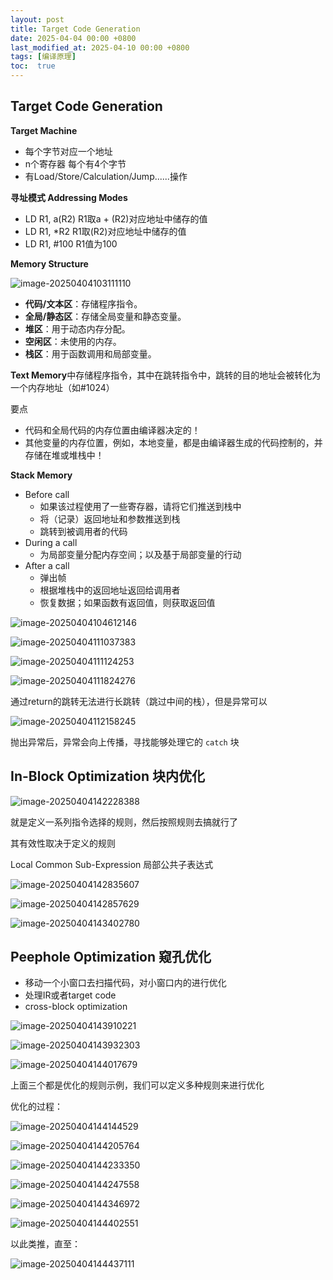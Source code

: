 ```yaml
---
layout: post
title: Target Code Generation
date: 2025-04-04 00:00 +0800
last_modified_at: 2025-04-10 00:00 +0800
tags: [编译原理]
toc:  true
---
```


## Target Code Generation

**Target Machine**

- 每个字节对应一个地址
- n个寄存器 每个有4个字节
- 有Load/Store/Calculation/Jump......操作

**寻址模式 Addressing Modes**

- LD R1, a(R2)           R1取a + (R2)对应地址中储存的值
- LD R1, *R2             R1取(R2)对应地址中储存的值
- LD R1, #100           R1值为100 

**Memory Structure**

![image-20250404103111110](https://huatiancen.oss-cn-nanjing.aliyuncs.com/img/image-20250404103111110.png)

- **代码/文本区**：存储程序指令。
- **全局/静态区**：存储全局变量和静态变量。
- **堆区**：用于动态内存分配。
- **空闲区**：未使用的内存。
- **栈区**：用于函数调用和局部变量。

**Text Memory**中存储程序指令，其中在跳转指令中，跳转的目的地址会被转化为一个内存地址（如#1024）

要点

- 代码和全局代码的内存位置由编译器决定的！
- 其他变量的内存位置，例如，本地变量，都是由编译器生成的代码控制的，并存储在堆或堆栈中！

**Stack Memory**

- Before call
  - 如果该过程使用了一些寄存器，请将它们推送到栈中
  - 将（记录）返回地址和参数推送到栈
  - 跳转到被调用者的代码
- During a call
  - 为局部变量分配内存空间；以及基于局部变量的行动
- After a call
  - 弹出帧
  - 根据堆栈中的返回地址返回给调用者 
  - 恢复数据；如果函数有返回值，则获取返回值

![image-20250404104612146](https://huatiancen.oss-cn-nanjing.aliyuncs.com/img/image-20250404104612146.png)

![image-20250404111037383](https://huatiancen.oss-cn-nanjing.aliyuncs.com/img/image-20250404111037383.png)

![image-20250404111124253](https://huatiancen.oss-cn-nanjing.aliyuncs.com/img/image-20250404111124253.png)

![image-20250404111824276](https://huatiancen.oss-cn-nanjing.aliyuncs.com/img/image-20250404111824276.png)

通过return的跳转无法进行长跳转（跳过中间的栈），但是异常可以

![image-20250404112158245](https://huatiancen.oss-cn-nanjing.aliyuncs.com/img/image-20250404112158245.png)

抛出异常后，异常会向上传播，寻找能够处理它的 `catch` 块

## In-Block Optimization 块内优化

![image-20250404142228388](https://huatiancen.oss-cn-nanjing.aliyuncs.com/img/image-20250404142228388.png)

就是定义一系列指令选择的规则，然后按照规则去搞就行了

其有效性取决于定义的规则

Local Common Sub-Expression 局部公共子表达式

![image-20250404142835607](https://huatiancen.oss-cn-nanjing.aliyuncs.com/img/image-20250404142835607.png)

![image-20250404142857629](https://huatiancen.oss-cn-nanjing.aliyuncs.com/img/image-20250404142857629.png)

![image-20250404143402780](https://huatiancen.oss-cn-nanjing.aliyuncs.com/img/image-20250404143402780.png)

## Peephole Optimization 窥孔优化

- 移动一个小窗口去扫描代码，对小窗口内的进行优化
- 处理IR或者target code
- cross-block optimization

![image-20250404143910221](https://huatiancen.oss-cn-nanjing.aliyuncs.com/img/image-20250404143910221.png)

![image-20250404143932303](https://huatiancen.oss-cn-nanjing.aliyuncs.com/img/image-20250404143932303.png)

![image-20250404144017679](https://huatiancen.oss-cn-nanjing.aliyuncs.com/img/image-20250404144017679.png)

上面三个都是优化的规则示例，我们可以定义多种规则来进行优化

优化的过程：

![image-20250404144144529](https://huatiancen.oss-cn-nanjing.aliyuncs.com/img/image-20250404144144529.png)

![image-20250404144205764](https://huatiancen.oss-cn-nanjing.aliyuncs.com/img/image-20250404144205764.png)

![image-20250404144233350](https://huatiancen.oss-cn-nanjing.aliyuncs.com/img/image-20250404144233350.png)

![image-20250404144247558](https://huatiancen.oss-cn-nanjing.aliyuncs.com/img/image-20250404144247558.png)

![image-20250404144346972](https://huatiancen.oss-cn-nanjing.aliyuncs.com/img/image-20250404144346972.png)

![image-20250404144402551](https://huatiancen.oss-cn-nanjing.aliyuncs.com/img/image-20250404144402551.png)

以此类推，直至：

![image-20250404144437111](https://huatiancen.oss-cn-nanjing.aliyuncs.com/img/image-20250404144437111.png)